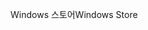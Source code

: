 <span data-ttu-id="b93e3-101">Windows 스토어</span><span class="sxs-lookup"><span data-stu-id="b93e3-101">Windows Store</span></span>
